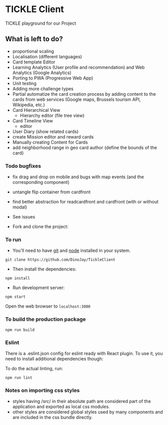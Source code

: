 # TICKLE Client

TICKLE playground for our Project

## What is left to do?
  * proportional scaling
  * Localisation (different languages)
  * Card template Editor
  * Learning Analytics (User profile and recommendation) and Web Analytics (Google Analytics)
  * Porting to PWA (Progressive Web App)
  * Unit testing
  * Adding more challenge types
  * Partial automatize the card creation process by adding content to the cards from web services (Google maps, Brussels tourism API, Wikipedia, etc.)
  * Card Hierarchical View
    * Hierarchy editor (file tree view)
  * Card Timeline View
    * editor
  * User Diary (show related cards)
  * create Mission editor and reward cards
  * Manually creating Content for Cards
  * add neighborhood range in geo card author (define the bounds of the card)

### Todo bugfixes
* fix drag and drop on mobile and bugs with map events (and the corresponding component)
* untangle flip container from cardfront
* find better abstraction for readcardfront and cardfront (with or without modal)
* See issues


* Fork and clone the project:

### To run
* You'll need to have [git](https://git-scm.com/) and [node](https://nodejs.org/en/) installed in your system.

```
git clone https://github.com/DinoJay/TickleClient
```

* Then install the dependencies:

```
npm install
```

* Run development server:

```
npm start
```

Open the web browser to `localhost:3000`

### To build the production package

```
npm run build
```


### Eslint
There is a .eslint.json config for eslint ready with React plugin.
To use it, you need to install additional dependencies though:

To do the actual linting, run:

```
npm run lint
```

### Notes on importing css styles
* styles having /src/ in their absolute path are considered part of the application and exported as local css modules.
* other styles are considered global styles used by many components and are included in the css bundle directly.


